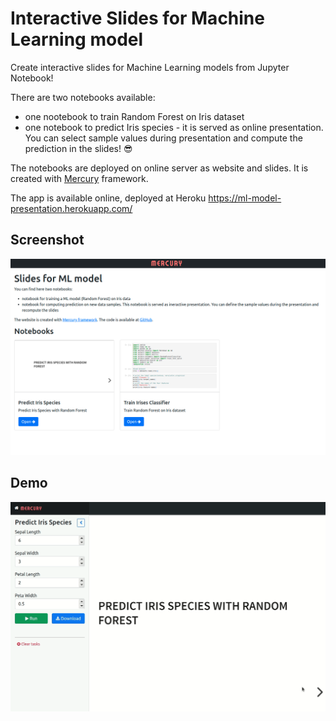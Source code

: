 # Interactive Slides for Machine Learning model

Create interactive slides for Machine Learning models from Jupyter Notebook!

There are two notebooks available:
- one nootebook to train Random Forest on Iris dataset
- one notebook to predict Iris species - it is served as online presentation. You can select sample values during presentation and compute the prediction in the slides! 😎

The notebooks are deployed on online server as website and slides. It is created with [Mercury](https://github.com/mljar/mercury) framework.

The app is available online, deployed at Heroku https://ml-model-presentation.herokuapp.com/

## Screenshot 

![](https://github.com/pplonski/ml-model-slides/raw/main/media/ml-model-slides.png)

## Demo

![](https://github.com/pplonski/ml-model-slides/raw/main/media/slides-from-ml-model.gif)
